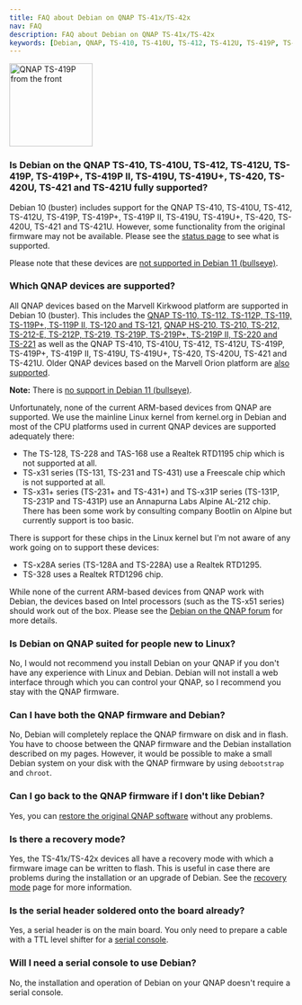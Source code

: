 ```yaml
---
title: FAQ about Debian on QNAP TS-41x/TS-42x
nav: FAQ
description: FAQ about Debian on QNAP TS-41x/TS-42x
keywords: [Debian, QNAP, TS-410, TS-410U, TS-412, TS-412U, TS-419P, TS-419P II, TS-419U, TS-420, TS-421, FAQ, frequently asked questions, help, troubleshooting]
---
```


<div class="right">
<img src = "../images/r_qnap_ts419p.jpg" class="border" alt="QNAP TS-419P from the front" width="148" height="148" />
</div>

<h3>Is Debian on the QNAP TS-410, TS-410U, TS-412, TS-412U, TS-419P, TS-419P+, TS-419P II, TS-419U, TS-419U+, TS-420, TS-420U, TS-421 and TS-421U fully supported?</h3>

Debian 10 (buster) includes support for the QNAP TS-410, TS-410U, TS-412, TS-412U, TS-419P,
TS-419P+, TS-419P II, TS-419U, TS-419U+, TS-420, TS-420U, TS-421 and TS-421U.  However, some
functionality from the original firmware may not be available.  Please see
the <a href = "../status/">status page</a> to see what is supported.

Please note that these devices are <a href="../upgrade">not supported in Debian 11 (bullseye)</a>.

<h3>Which QNAP devices are supported?</h3>

All QNAP devices based on the Marvell Kirkwood platform are supported in
Debian 10 (buster).
This includes the <a href = "../../ts-119/">QNAP TS-110, TS-112, TS-112P, TS-119,
TS-119P+, TS-119P II, TS-120 and TS-121</a>, <a href = "../../ts-219/">QNAP HS-210, TS-210, TS-212, TS-212-E, TS-212P, TS-219,
TS-219P, TS-219P+, TS-219P II, TS-220 and TS-221</a> as well as the QNAP TS-410, TS-410U,
TS-412, TS-412U, TS-419P, TS-419P+, TS-419P II, TS-419U, TS-419U+, TS-420, TS-420U, TS-421 and TS-421U.  Older QNAP devices based
on the Marvell Orion platform are <a href = "/debian/orion/qnap/">also
supported</a>.

<b>Note:</b> There is <a href="../upgrade">no support in Debian 11 (bullseye)</a>.

Unfortunately, none of the current ARM-based devices from QNAP are
supported.  We use the mainline Linux kernel from kernel.org in Debian
and most of the CPU platforms used in current QNAP devices are supported
adequately there:

* The TS-128, TS-228 and TAS-168 use a Realtek RTD1195 chip which is not
supported at all.
* TS-x31 series (TS-131, TS-231 and TS-431) use a Freescale chip which
is not supported at all.
* TS-x31+ series (TS-231+ and TS-431+) and TS-x31P series (TS-131P,
TS-231P and TS-431P) use an Annapurna Labs Alpine AL-212 chip.  There
has been some work by consulting company Bootlin on Alpine but
currently support is too basic.

There is support for these chips in the Linux kernel but I'm not aware
of any work going on to support these devices:

* TS-x28A series (TS-128A and TS-228A) use a Realtek RTD1295.
* TS-328 uses a Realtek RTD1296 chip.

While none of the current ARM-based devices from QNAP work with Debian,
the devices based on Intel processors (such as the TS-x51 series) should
work out of the box.  Please see the <a href =
"http://forum.qnap.com/viewforum.php?f=147">Debian on the QNAP
forum</a> for more details.

<h3>Is Debian on QNAP suited for people new to Linux?</h3>

No, I would not recommend you install Debian on your QNAP if you don't have
any experience with Linux and Debian.  Debian will not install a web
interface through which you can control your QNAP, so I recommend you stay
with the QNAP firmware.

<h3>Can I have both the QNAP firmware and Debian?</h3>

No, Debian will completely replace the QNAP firmware on disk and in flash.
You have to choose between the QNAP firmware and the Debian installation
described on my pages.  However, it would be possible to make a small
Debian system on your disk with the QNAP firmware by using `debootstrap`
and `chroot`.

<h3>Can I go back to the QNAP firmware if I don't like Debian?</h3>

Yes, you can <a href = "../deinstall/">restore the original QNAP
software</a> without any problems.

<h3>Is there a recovery mode?</h3>

Yes, the TS-41x/TS-42x devices all have a recovery mode with which a firmware
image can be written to flash.  This is useful in case there are problems
during the installation or an upgrade of Debian.  See the <a href =
"../recovery/">recovery mode</a> page for more information.

<h3>Is the serial header soldered onto the board already?</h3>

Yes, a serial header is on the main board.  You only need to prepare a
cable with a TTL level shifter for a <a href = "../serial/">serial
console</a>.

<h3>Will I need a serial console to use Debian?</h3>

No, the installation and operation of Debian on your QNAP doesn't require a
serial console.

